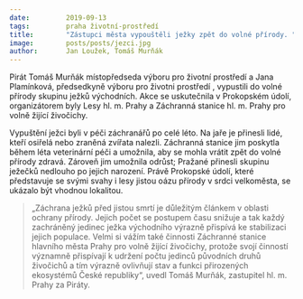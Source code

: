 ```yaml
---
date:         2019-09-13
tags:         praha životní-prostředí
title:        "Zástupci města vypouštěli ježky zpět do volné přírody. "
image: 	      posts/posts/jezci.jpg
author:       Jan Loužek, Tomáš Murňák
---
```


Pirát Tomáš Murňák místopředseda  výboru pro životní prostředí a Jana Plamínková, předsedkyně výboru pro životni prostředí , vypustili do volné přírody skupinu ježků východních. Akce se uskutečnila v Prokopském údolí, organizátorem byly Lesy hl. m. Prahy a Záchranná stanice hl. m. Prahy pro volně žijící živočichy.

Vypuštění ježci byli v péči záchranářů po celé léto. Na jaře je přinesli lidé, kteří osiřelá nebo zraněná zvířata nalezli. Záchranná stanice jim poskytla během léta veterinární péči a umožnila, aby se mohla vrátit zpět do volné přírody zdravá. Zároveň jim umožnila odrůst; Pražané přinesli skupinu ježečků nedlouho po jejich narození. Právě Prokopské údolí, které představuje se svými svahy i lesy jistou oázu přírody v srdci velkoměsta, se ukázalo být vhodnou lokalitou. 

> „Záchrana ježků před jistou smrtí je důležitým článkem v oblasti ochrany přírody. Jejich počet se postupem času snižuje a tak každý zachráněný jedinec ježka východního výrazně přispívá ke stabilizaci jejich populace. Velmi si vážím také činnosti Záchranné stanice hlavního města Prahy pro volně žijící živočichy, protože svojí činností významně přispívají k udržení počtu jedinců původních druhů živočichů a tím výrazně ovlivňují stav a funkci přirozených ekosystémů České republiky“, uvedl Tomáš Murňák, zastupitel hl. m. Prahy za Piráty. 
